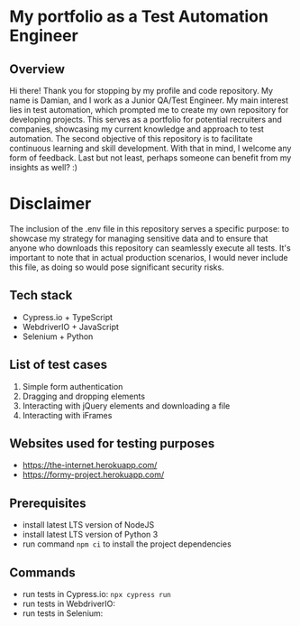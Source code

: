 # My portfolio as a Test Automation Engineer

## Overview

Hi there! Thank you for stopping by my profile and code repository. My name is Damian, and I work as a Junior QA/Test Engineer. My main interest lies in test automation, which prompted me to create my own repository for developing projects. This serves as a portfolio for potential recruiters and companies, showcasing my current knowledge and approach to test automation. The second objective of this repository is to facilitate continuous learning and skill development. With that in mind, I welcome any form of feedback. Last but not least, perhaps someone can benefit from my insights as well? :)

# Disclaimer

The inclusion of the .env file in this repository serves a specific purpose: to showcase my strategy for managing sensitive data and to ensure that anyone who downloads this repository can seamlessly execute all tests. It's important to note that in actual production scenarios, I would never include this file, as doing so would pose significant security risks.

## Tech stack

- Cypress.io + TypeScript
- WebdriverIO + JavaScript
- Selenium + Python

## List of test cases

1. Simple form authentication
2. Dragging and dropping elements
3. Interacting with jQuery elements and downloading a file
4. Interacting with iFrames

## Websites used for testing purposes

- https://the-internet.herokuapp.com/
- https://formy-project.herokuapp.com/

## Prerequisites

- install latest LTS version of NodeJS
- install latest LTS version of Python 3
- run command `npm ci` to install the project dependencies

## Commands

- run tests in Cypress.io: `npx cypress run`
- run tests in WebdriverIO:
- run tests in Selenium: